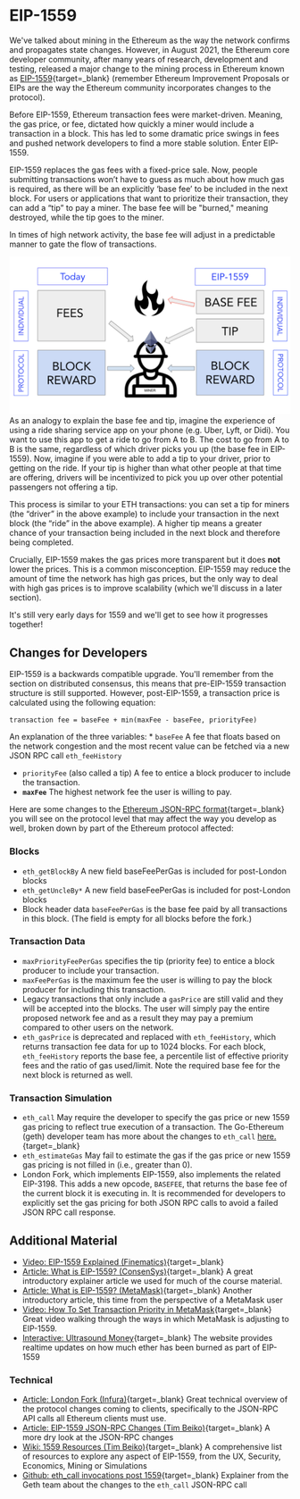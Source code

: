   EIP-1559
========

  We've talked about mining in the Ethereum as the way the network confirms and propagates state changes. However, in August 2021, the Ethereum core developer community, after many years of research, development and testing, released a major change to the mining process in Ethereum known as [EIP-1559](https://eips.ethereum.org/EIPS/eip-1559){target=_blank} (remember Ethereum Improvement Proposals or EIPs are the way the Ethereum community incorporates changes to the protocol).

 Before EIP-1559, Ethereum transaction fees were market-driven. Meaning, the gas price, or fee, dictated how quickly a miner would include a transaction in a block. This has led to some dramatic price swings in fees and pushed network developers to find a more stable solution. Enter EIP-1559.

 EIP-1559 replaces the gas fees with a fixed-price sale. Now, people submitting transactions won’t have to guess as much about how much gas is required, as there will be an explicitly ‘base fee’ to be included in the next block. For users or applications that want to prioritize their transaction, they can add a “tip” to pay a miner. The base fee will be "burned," meaning destroyed, while the tip goes to the miner.

 In times of high network activity, the base fee will adjust in a predictable manner to gate the flow of transactions. 

 ![diagram showing before and after 1559 of network processing transactions](../../../img/S01/1559.png) As an analogy to explain the base fee and tip, imagine the experience of using a ride sharing service app on your phone (e.g. Uber, Lyft, or Didi). You want to use this app to get a ride to go from A to B. The cost to go from A to B is the same, regardless of which driver picks you up (the base fee in EIP-1559). Now, imagine if you were able to add a tip to your driver, prior to getting on the ride. If your tip is higher than what other people at that time are offering, drivers will be incentivized to pick you up over other potential passengers not offering a tip.

 This process is similar to your ETH transactions: you can set a tip for miners (the “driver” in the above example) to include your transaction in the next block (the “ride” in the above example). A higher tip means a greater chance of your transaction being included in the next block and therefore being completed.

 Crucially, EIP-1559 makes the gas prices more transparent but it does **not** lower the prices. This is a common misconception. EIP-1559 may reduce the amount of time the network has high gas prices, but the only way to deal with high gas prices is to improve scalability (which we'll discuss in a later section).

 It's still very early days for 1559 and we'll get to see how it progresses together!

 Changes for Developers
----------------------

 EIP-1559 is a backwards compatible upgrade. You'll remember from the section on distributed consensus, this means that pre-EIP-1559 transaction structure is still supported. However, post-EIP-1559, a transaction price is calculated using the following equation: 
```
transaction fee = baseFee + min(maxFee - baseFee, priorityFee)
```
 An explanation of the three variables: * `baseFee` A fee that floats based on the network congestion and the most recent value can be fetched via a new JSON RPC call `eth_feeHistory`
* `priorityFee` (also called a tip) A fee to entice a block producer to include the transaction.
* **`maxFee`** The highest network fee the user is willing to pay.

 

 Here are some changes to the [Ethereum JSON-RPC format](https://eth.wiki/json-rpc/API){target=_blank} you will see on the protocol level that may affect the way you develop as well, broken down by part of the Ethereum protocol affected:

 ### Blocks

  * `eth_getBlockBy` A new field baseFeePerGas is included for post-London blocks
* `eth_getUncleBy*` A new field baseFeePerGas is included for post-London blocks
* Block header data `baseFeePerGas` is the base fee paid by all transactions in this block. (The field is empty for all blocks before the fork.)

 

 ### Transaction Data

 * `maxPriorityFeePerGas` specifies the tip (priority fee) to entice a block producer to include your transaction.
* `maxFeePerGas` is the maximum fee the user is willing to pay the block producer for including this transaction.
* Legacy transactions that only include a `gasPrice` are still valid and they will be accepted into the blocks. The user will simply pay the entire proposed network fee and as a result they may pay a premium compared to other users on the network.
* `eth_gasPrice` is deprecated and replaced with `eth_feeHistory`, which returns transaction fee data for up to 1024 blocks. For each block, `eth_feeHistory` reports the base fee, a percentile list of effective priority fees and the ratio of gas used/limit. Note the required base fee for the next block is returned as well.

 ### Transaction Simulation

 * `eth_call` May require the developer to specify the gas price or new 1559 gas pricing to reflect true execution of a transaction. The Go-Ethereum (geth) developer team has more about the changes to `eth_call` [here.](https://github.com/ethereum/go-ethereum/pull/23027){target=_blank}
* `eth_estimateGas` May fail to estimate the gas if the gas price or new 1559 gas pricing is not filled in (i.e., greater than 0).
* London Fork, which implements EIP-1559, also implements the related EIP-3198. This adds a new opcode, `BASEFEE`, that returns the base fee of the current block it is executing in. It is recommended for developers to explicitly set the gas pricing for both JSON RPC calls to avoid a failed JSON RPC call response.

 Additional Material
-------------------

 * [Video: EIP-1559 Explained (Finematics)](https://youtu.be/MGemhK9t44Q){target=_blank}
* [Article: What is EIP-1559? (ConsenSys)](https://consensys.net/blog/quorum/what-is-eip-1559-how-will-it-change-ethereum/){target=_blank} A great introductory explainer article we used for much of the course material.
* [Article: What is EIP-1559? (MetaMask)](https://metamask.io/1559){target=_blank} Another introductory article, this time from the perspective of a MetaMask user
* [Video: How To Set Transaction Priority in MetaMask](https://www.youtube.com/watch?v=gsfJywNxpi4){target=_blank} Great video walking through the ways in which MetaMask is adjusting to EIP-1559.
* [Interactive: Ultrasound Money](https://ultrasound.money/){target=_blank} The website provides realtime updates on how much ether has been burned as part of EIP-1559

 ### Technical

 * [Article: London Fork (Infura)](https://blog.infura.io/london-fork/){target=_blank} Great technical overview of the protocol changes coming to clients, specifically to the JSON-RPC API calls all Ethereum clients must use.
* [Article: EIP-1559 JSON-RPC Changes (Tim Beiko)](https://hackmd.io/@timbeiko/1559-json-rpc){target=_blank} A more dry look at the JSON-RPC changes
* [Wiki: 1559 Resources (Tim Beiko)](https://hackmd.io/@timbeiko/1559-resources){target=_blank} A comprehensive list of resources to explore any aspect of EIP-1559, from the UX, Security, Economics, Mining or Simulations
* [Github: eth\_call invocations post 1559](https://github.com/ethereum/go-ethereum/pull/23027){target=_blank} Explainer from the Geth team about the changes to the `eth_call` JSON-RPC call

   